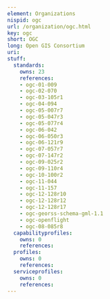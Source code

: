```yaml
---
element: Organizations
nispid: ogc
url: /organization/ogc.html
key: ogc
short: OGC
long: Open GIS Consortium
uri: 
stuff:
  standards:
    owns: 23
    references:
    - ogc-01-009
    - ogc-02-070
    - ogc-03-105r1
    - ogc-04-094
    - ogc-05-007r7
    - ogc-05-047r3
    - ogc-05-077r4
    - ogc-06-042
    - ogc-06-050r3
    - ogc-06-121r9
    - ogc-07-057r7
    - ogc-07-147r2
    - ogc-09-025r2
    - ogc-09-110r4
    - ogc-10-100r2
    - ogc-11-044
    - ogc-11-157
    - ogc-12-128r10
    - ogc-12-128r12
    - ogc-12-128r17
    - ogc-georss-schema-gml-1.1
    - ogc-openflight
    - ogc-08-085r8
  capabilityprofiles:
    owns: 0
    references:
  profiles:
    owns: 0
    references:
  serviceprofiles:
    owns: 0
    references:
---
```

